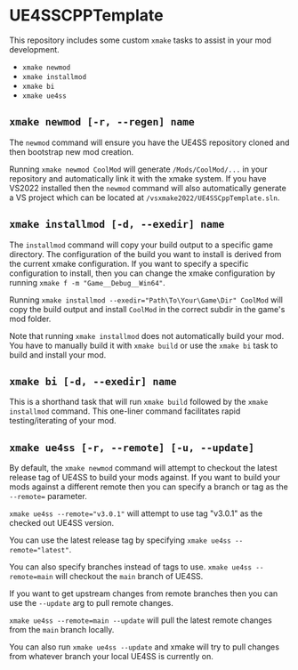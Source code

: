 # UE4SSCPPTemplate

This repository includes some custom `xmake` tasks to assist in your mod development.

- `xmake newmod`
- `xmake installmod`
- `xmake bi`
- `xmake ue4ss`

## `xmake newmod [-r, --regen] name`

The `newmod` command will ensure you have the UE4SS repository cloned and then bootstrap new mod creation.

Running `xmake newmod CoolMod` will generate `/Mods/CoolMod/...` in your repository and automatically link it with the xmake system. If you have VS2022 installed then the `newmod` command will also automatically generate a VS project which can be located at `/vsxmake2022/UE4SSCppTemplate.sln`.

## `xmake installmod [-d, --exedir] name`

The `installmod` command will copy your build output to a specific game directory. The configuration of the build you want to install is derived from the current xmake configuration. If you want to specify a specific configuration to install, then you can change the xmake configuration by running `xmake f -m "Game__Debug__Win64"`.

Running `xmake installmod --exedir="Path\To\Your\Game\Dir" CoolMod` will copy the build output and install `CoolMod` in the correct subdir in the game's mod folder.

Note that running `xmake installmod` does not automatically build your mod. You have to manually build it with `xmake build` or use the `xmake bi` task to build and install your mod.

## `xmake bi [-d, --exedir] name`

This is a shorthand task that will run `xmake build` followed by the `xmake installmod` command. This one-liner command facilitates rapid testing/iterating of your mod.

## `xmake ue4ss [-r, --remote] [-u, --update]`

By default, the `xmake newmod` command will attempt to checkout the latest release tag of UE4SS to build your mods against. If you want to build your mods against a different remote then you can specify a branch or tag as the `--remote=` parameter.

`xmake ue4ss --remote="v3.0.1"` will attempt to use tag "v3.0.1" as the checked out UE4SS version.

You can use the latest release tag by specifying `xmake ue4ss --remote="latest"`.

You can also specify branches instead of tags to use. `xmake ue4ss --remote=main` will checkout the `main` branch of UE4SS.

If you want to get upstream changes from remote branches then you can use the `--update` arg to pull remote changes.

`xmake ue4ss --remote=main --update` will pull the latest remote changes from the `main` branch locally.

You can also run `xmake ue4ss --update` and xmake will try to pull changes from whatever branch your local UE4SS is currently on.